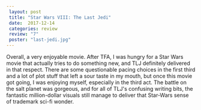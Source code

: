 ```yaml
---
 layout: post
 title: "Star Wars VIII: The Last Jedi"
 date:  2017-12-14
 categories: review
 review: "7"
 poster: "last-jedi.jpg"
---
```



Overall, a very enjoyable movie. After TFA, I was hungry for a Star Wars movie that actually tries to do something new, and TLJ definitely delivered in that respect. There are some questionable pacing choices in the first third and a lot of plot stuff that left a sour taste in my mouth, but once this movie got going, I was enjoying myself, especially in the third act. The battle on the salt planet was gorgeous, and for all of TLJ's confusing writing bits, the fantastic million-dollar visuals still manage to deliver that Star-Wars sense of trademark sci-fi wonder.